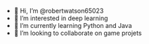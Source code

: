 - 👋 Hi, I’m @robertwatson65023
- 👀 I’m interested in deep learning
- 🌱 I’m currently learning Python and Java
- 💞️ I’m looking to collaborate on game projets

<!---
robertwatson65023/robertwatson65023 is a ✨ special ✨ repository because its `README.md` (this file) appears on your GitHub profile.
You can click the Preview link to take a look at your changes.
--->
